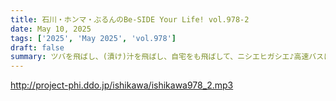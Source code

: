 ```yaml
---
title: 石川・ホンマ・ぶるんのBe-SIDE Your Life! vol.978-2
date: May 10, 2025
tags: ['2025', 'May 2025', 'vol.978']
draft: false
summary: ツバを飛ばし、(漬け)汁を飛ばし、自宅をも飛ばして、ニシエヒガシエ♪高速バスに乗りさえすれば、明日に向かって生きていけますね...参考リンク：「けあげ」駅周辺はこんな感じ。（←マップが開きます）
---
```


http://project-phi.ddo.jp/ishikawa/ishikawa978_2.mp3